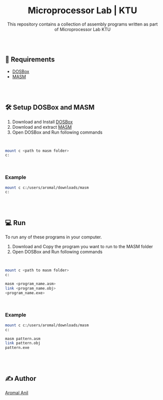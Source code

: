 

<h1 align="center">Microprocessor Lab | KTU</h1>
<div align="center">
  <p>This repository contains a collection of assembly programs written as part of Microprocessor Lab KTU</p>
</div>
<br><br>

## 🚧 Requirements

* [DOSBox](https://www.dosbox.com/download.php?main=1)
* [MASM](http://www.mediafire.com/download/x13v7gqqmw1pom7/8086_Assembler(TechzClub_joyjophin).zip)

<br><br>

## 🛠 Setup DOSBox and MASM

1. Download and Install [DOSBox](https://www.dosbox.com/download.php?main=1)
2. Download and extract [MASM](http://www.mediafire.com/download/x13v7gqqmw1pom7/8086_Assembler(TechzClub_joyjophin).zip)
3. Open DOSBox and Run following commands

<br>

```bash
mount c <path to masm folder>
c:
```
<br>

### Example

```bash
mount c c:/users/aromal/downloads/masm
c:
```
<br><br>

## 💻 Run

To run any of these programs in your computer.

1. Download and Copy the program you want to run to the MASM folder
2. Open DOSBox and Run following commands

<br>

```bash
mount c <path to masm folder>
c:

masm <program_name.asm>
link <program_name.obj>
<program_name.exe>
```
<br>

### Example

```bash
mount c c:/users/aromal/downloads/masm
c:

masm pattern.asm
link pattern.obj
pattern.exe
```
<br><br>

## ✍ Author

[Aromal Anil](https://aromalanil.in)

